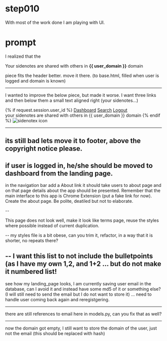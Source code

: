 # step010

With most of the work done I am playing with UI.

# prompt

I realized that the

<p class="domain-info">
        Your sidenotes are shared with others in <strong>{{ user_domain }}</strong> domain
    </p>

piece fits the header better. move it there. (to base.html, filled when user is logged and domain is known)

---
I wanted to improve the below piece, but made it worse. I want three links and then below them a small text aligned right (your sidenotes...)

<div class="nav-right">
                {% if request.session.user_id %}
                    <a href="{% url 'dashboard' %}" class="nav-link">Dashboard</a>
                    <a href="{% url 'url_sidenotes' %}" class="nav-link">Search</a>
                    <a href="{% url 'logout' %}" class="nav-link">Logout</a>
                    <br>
                    your sidenotes are shared with others in <span class="domain-info">{{ user_domain }}</span> domain
                {% endif %}
                <img src="{% static 'icon.png' %}" alt="sidenotex icon" class="nav-icon">
            </div>

---
its still bad lets move it to footer, above the copyright notice please.
-- 
if user is logged in, he/she should be moved to dashboard from the landing page.
-- 
in the navigation bar add a About link it should take users to about page and on that page details about the app should be presented. Remember that the main interface to this app is Chrome Extension (put a fake link for now). Create the about page. Be polite, deatiled but not to elaborate.

--

This page does not look well, make it look like terms page, reuse the styles where possible instead of current duplication. 

--
my styles file is a bit obese, can you trim it, refactor, in a way that it is shorter, no repeats there?

--
I want this list to not include the bulletpoints (as I have my own 1,2, and 1+2 ... but do not make it numbered list!
---

see how my landing_page looks, I am currently saving user email in the database, can I avoid it and instead have some md5 of it or something else? (I will still need to send the email but I do not want to store it) ... need to handle user coming back again and reregistgering. 

---
there are still references to email here in models.py, can you fix that as well? 

---
now the domain got empty, I still want to store the domain of the user, just not the email (this should be replaced with hash)